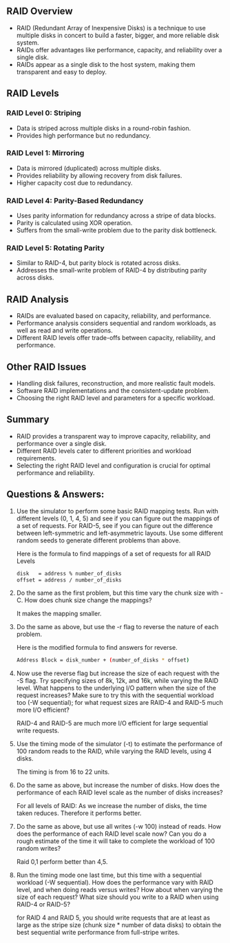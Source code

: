 ## RAID Overview

- RAID (Redundant Array of Inexpensive Disks) is a technique to use multiple disks in concert to build a faster, bigger, and more reliable disk system.
- RAIDs offer advantages like performance, capacity, and reliability over a single disk.
- RAIDs appear as a single disk to the host system, making them transparent and easy to deploy.

## RAID Levels

### RAID Level 0: Striping

- Data is striped across multiple disks in a round-robin fashion.
- Provides high performance but no redundancy.

### RAID Level 1: Mirroring

- Data is mirrored (duplicated) across multiple disks.
- Provides reliability by allowing recovery from disk failures.
- Higher capacity cost due to redundancy.

### RAID Level 4: Parity-Based Redundancy

- Uses parity information for redundancy across a stripe of data blocks.
- Parity is calculated using XOR operation.
- Suffers from the small-write problem due to the parity disk bottleneck.

### RAID Level 5: Rotating Parity

- Similar to RAID-4, but parity block is rotated across disks.
- Addresses the small-write problem of RAID-4 by distributing parity across disks.

## RAID Analysis

- RAIDs are evaluated based on capacity, reliability, and performance.
- Performance analysis considers sequential and random workloads, as well as read and write operations.
- Different RAID levels offer trade-offs between capacity, reliability, and performance.

## Other RAID Issues

- Handling disk failures, reconstruction, and more realistic fault models.
- Software RAID implementations and the consistent-update problem.
- Choosing the right RAID level and parameters for a specific workload.

## Summary

- RAID provides a transparent way to improve capacity, reliability, and performance over a single disk.
- Different RAID levels cater to different priorities and workload requirements.
- Selecting the right RAID level and configuration is crucial for optimal performance and reliability.

## Questions & Answers:

1. Use the simulator to perform some basic RAID mapping tests. Run with different levels (0, 1, 4, 5) and see if you can figure out the mappings of a set of requests. For RAID-5, see if you can figure out the difference between left-symmetric and left-asymmetric layouts. Use some different random seeds to generate different problems than above.
    
    Here is the formula to find mappings of a set of requests for all RAID Levels
    
    ```bash
    disk   = address % number_of_disks
    offset = address / number_of_disks
    ```
    
2. Do the same as the first problem, but this time vary the chunk size with -C. How does chunk size change the mappings?
    
    It makes the mapping smaller.
    
3. Do the same as above, but use the -r flag to reverse the nature of each problem.
    
    Here is the modified formula to find answers for reverse.
    
    ```bash
    Address Block = disk_number + (number_of_disks * offset)
    ```
    
4. Now use the reverse flag but increase the size of each request with the -S flag. Try specifying sizes of 8k, 12k, and 16k, while varying the RAID level. What happens to the underlying I/O pattern when
the size of the request increases? Make sure to try this with the sequential workload too (-W sequential); for what request sizes are RAID-4 and RAID-5 much more I/O efficient?
    
    RAID-4 and RAID-5 are much more I/O efficient for large sequential write requests.
    
5. Use the timing mode of the simulator (-t) to estimate the performance of 100 random reads to the RAID, while varying the RAID levels, using 4 disks.
    
    The timing is from 16 to 22 units.
    
6. Do the same as above, but increase the number of disks. How does the performance of each RAID level scale as the number of disks increases?
    
    For all levels of RAID: As we increase the number of disks, the time taken reduces. Therefore it performs better.
    
7. Do the same as above, but use all writes (-w 100) instead of reads. How does the performance of each RAID level scale now? Can you do a rough estimate of the time it will take to complete the workload of 100 random writes?
    
    Raid 0,1 perform better than 4,5.
    
8. Run the timing mode one last time, but this time with a sequential workload (-W sequential). How does the performance vary with RAID level, and when doing reads versus writes? How about
when varying the size of each request? What size should you write to a RAID when using RAID-4 or RAID-5?
    
    for RAID 4 and RAID 5, you should write requests that are at least as large as the stripe size (chunk size * number of data disks) to obtain the best sequential write performance from full-stripe writes.
